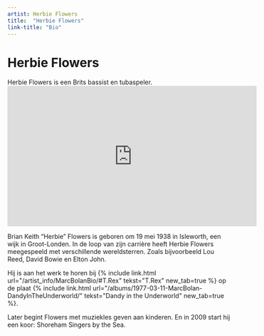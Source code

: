 ```yaml
---
artist: Herbie Flowers
title:  "Herbie Flowers"
link-title: "Bio"
---
```


# Herbie Flowers

<span class="lead">Herbie Flowers is een Brits bassist en tubaspeler.</span>

<iframe width="560" height="315" src="https://www.youtube.com/embed/V3tw6BCsEFI" frameborder="0" allowfullscreen></iframe>Brian Keith “Herbie” Flowers is geboren om 19 mei 1938 in Isleworth, een wijk in <span tooltip="Is een regio in Engeland. Groot-Londen bestaat uit het gebied rondom de hoofdstad Londen.">Groot-Londen</span>. In de loop van zijn carrière heeft Herbie Flowers meegespeeld met verschillende wereldsterren. Zoals bijvoorbeeld <span tooltip="Lou Reed is een Amerikaanse zanger en gitarist. Hij is in de eerste plaats bekend als solo-artiest. Maar hij maakte ook deel uit van de experimentele rockgroep The Velvet Underground. Zijn bekendste nummer is zondermeer Perfect Day. Lou Reed overlijdt op 27 oktober 2013 door problemen met zijn lever.">Lou Reed</span>, <span tooltip="David Bowie is een van de meest invloedrijke rockmuzikanten uit de jaren 60. Dit omdat hij er als geen ander in slaagt om zich elke keer opnieuw uit te vinden en in de huid te kruipen van een nieuw personage. Bowie werd geboren in Londen op 8 januari 1947. En hij stierf in New York, twee dagen na zijn 69ste verjaardag, op 10 januari 2016.">David Bowie</span> en <span tooltip=" Elton John is een Britse zanger, componist en pianist. Hij is een van de bestverkopende artiesten allertijden. Hij staat ook bekend als voorvechter van de holebi en transgender gemeenschap. Elton John is geboren op 25 maart 1947. Hij is actief in de muziekwereld sinds 1967.">Elton John</span>.Hij is aan het werk te horen bij {% include link.html url="/artist_info/MarcBolanBio/#T.Rex" tekst="T.Rex" new_tab=true %} op de plaat {% include link.html url="/albums/1977-03-11-MarcBolan-DandyInTheUnderworld/" tekst="Dandy in the Underworld" new_tab=true %}.Later begint Flowers met muziekles geven aan kinderen. En in 2009 start hij een koor: <span class="engels">Shoreham Singers by the Sea</span>.
